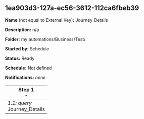 ## 1ea903d3-127a-ec56-3612-112ca6fbeb39

**Name** (not equal to External Key)**:** Journey_Details

**Description:** n/a

**Folder:** my automations/Business/Test/

**Started by:** Schedule

**Status:** Ready

**Schedule:** Not defined

**Notifications:** _none_


| Step 1<br>_<small>-</small>_ |
| --- |
| _1.1: query_<br>Journey_Details |
